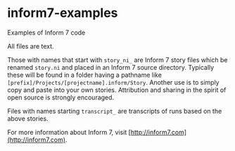 # inform7-examples
Examples of Inform 7 code

All files are text.

Those with names that start with `story_ni_` are Inform 7 story files which be renamed `story.ni` and placed in an Inform 7 source directory.  Typically these will be found in a folder having a pathname like `[prefix]/Projects/[projectname].inform/Story`. Another use is to simply copy and paste into your own stories.  Attribution and sharing in the spirit of open source is strongly encouraged.

Files with names starting `transcript_` are transcripts of runs based on the above stories.

For more information about Inform 7, visit [http://inform7.com](http://inform7.com).
